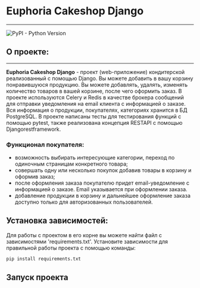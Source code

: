 # Euphoria Cakeshop Django
___
![PyPI - Python Version](https://img.shields.io/pypi/pyversions/Django)

## О проекте:
___
**Euphoria Cakeshop Django** - проект (web-приложение) кондитерской реализованный с помощью Django. 
Вы можете добавить в вашу корзину понравившуюся продукцию. Вы можете добавлять, удалять,
изменять количество товаров в вашей корзине, после чего оформить заказ. В проекте используются
Celery и Redis в качестве брокера сообщений для отправки уведомления на email клиента с 
информацией о заказе. Вся информация о продукции, покупателях, категориях хранится в БД PostgreSQL.
В проекте написаны тесты для тестирования функций с помощью pytest, также реализована концепция 
RESTAPI с помощью Djangorestframework.

### Функционал покупателя:
- возможность выбирать интересующие категории, переход по одиночным страницам конкретного товара;
- совершать одну или несколько покупок добавив товары в корзину и оформив заказ;
- после оформления заказа покупателю придет email-уведомление с информацией о заказе.
Email указывается при оформлении заказа.
- добавление продукции в корзину и дальнейшее оформление заказа доступно только для авторизованных
пользователей.

## Установка зависимостей:
Для работы с проектом в его корне вы можете найти файл с зависимостями 'requirements.txt'.
Установите зависимости для правильной работы проекта с помощью команды:
```python
pip install requirements.txt
```

## Запуск проекта